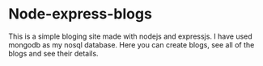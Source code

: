 # Node-express-blogs
This is a simple bloging site made with nodejs and expressjs. I have used mongodb as my nosql database. Here you can create blogs, see all of the blogs and see their details.
